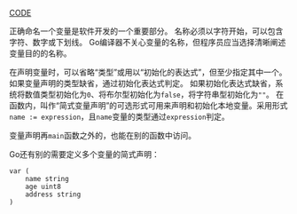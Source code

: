 [CODE](../src/syntax/variables.go)

正确命名一个变量是软件开发的一个重要部分。
名称必须以字符开始，可以包含字符、数字或下划线。
Go编译器不关心变量的名称，但程序员应当选择清晰阐述变量目的的名称。

在声明变量时，可以省略“类型”或用以“初始化的表达式”，但至少指定其中一个。
如果变量声明的类型缺省，通过初始化表达式判定。
如果初始化表达式缺省，系统将数值类型初始化为`0`、将布尔型初始化为`false`，将字符串型初始化为`""`。
在函数内，叫作“简式变量声明”的可选形式可用来声明和初始化本地变量。采用形式`name := expression`，且`name`变量的类型通过`expression`判定。

变量声明再`main`函数之外的，也能在别的函数中访问。

Go还有别的需要定义多个变量的简式声明：

```
var (
    name string
    age uint8
    address string
)
```